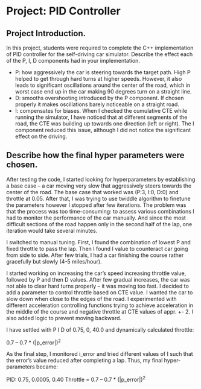 # Project: PID Controller
## Project Introduction.
In this project, students were required to complete the C++ implementation of PID controller for the self-driving car simulator.
Describe the effect each of the P, I, D components had in your implementation.
* P: how aggressively the car is steering towards the target path. High P helped to get through hard turns at higher speeds. However, it also leads to significant oscillations around the center of the road, which in worst case end up in the car making 90 degrees turn on a straight line.
* D: smooths overshooting introduced by the P component. If chosen properly it makes oscillations barely noticeable on a straight road.
* I: compensates for biases. When I checked the cumulative CTE while running the simulator, I have noticed that at different segments of the road, the CTE was building up towards one direction (left or right). The I component reduced this issue, although I did not notice the significant effect on the driving.

## Describe how the final hyper parameters were chosen.

After testing the code, I started looking for hyperparameters by establishing a base case – a car moving very slow that aggressively steers towards the center of the road. The base case that worked was (P:3, I:0, D:0) and throttle at 0.05. After that, I was trying to use twiddle algorithm to finetune the parameters however I stopped after few iterations. The problem was that the process was too time-consuming: to assess various combinations I had to monitor the performance of the car manually. And since the most difficult sections of the road happen only in the second half of the lap, one iteration would take several minutes.

I switched to manual tuning. First, I found the combination of lowest P and fixed throttle to pass the lap. Then I found I value to counteract car going from side to side. After few trials, I had a car finishing the course rather gracefully but slowly (4-5 miles/hour).

I started working on increasing the car’s speed increasing throttle value, followed by P and then D values. After few gradual increases, the car was not able to clear hard turns properly – it was moving too fast. I decided to add a parameter to control throttle based on CTE value. I wanted the car to slow down when close to the edges of the road. I experimented with different acceleration controlling functions trying to achieve acceleration in the middle of the course and negative throttle at CTE values of appr. +- 2. I also added logic to prevent moving backward.

I have settled with P I D of 0.75, 0, 40.0 and dynamically calculated throttle:

0.7 – 0.7 * (|p_error|)<sup>2</sup>

As the final step, I monitored i_error and tried different values of I such that the error’s value reduced after completing a lap. Thus, my final hyper-parameters became:

PID: 0.75, 0.0005, 0.40
Throttle = 0.7 – 0.7 * (|p_error|)<sup>2</sup>
